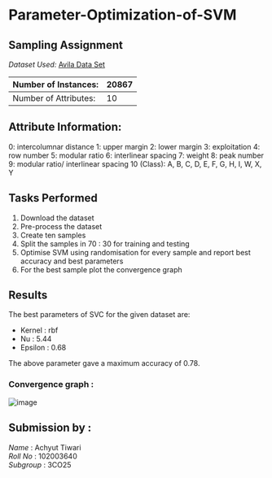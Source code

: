 # Parameter-Optimization-of-SVM
## Sampling Assignment

*Dataset Used:* [Avila Data Set](https://archive.ics.uci.edu/ml/datasets/Avila)

| Number of Instances:  | 20867 |
|-----------------------|--------|
| Number of Attributes: | 10     |

## Attribute Information:

0: intercolumnar distance 
1: upper margin
2: lower margin
3: exploitation
4: row number
5: modular ratio
6: interlinear spacing
7: weight
8: peak number
9: modular ratio/ interlinear spacing
10 (Class): A, B, C, D, E, F, G, H, I, W, X, Y

## Tasks Performed
1. Download the dataset
2. Pre-process the dataset
3. Create ten samples 
4. Split the samples in  70 : 30 for training and testing
5. Optimise SVM using randomisation for every sample and report best accuracy and best parameters
6. For the best sample plot the convergence graph


## Results

The best parameters of SVC for the given dataset are:
- Kernel : rbf
- Nu : 5.44 
- Epsilon : 0.68   

The above parameter gave a maximum accuracy of 0.78.

### Convergence graph  : 

![image](https://user-images.githubusercontent.com/79540598/233188115-3d94d198-cee5-44a0-9864-615f4e54c667.png)



## Submission by :
*Name* : Achyut Tiwari
<br>
*Roll No* : 102003640
<br>
*Subgroup* : 3CO25
